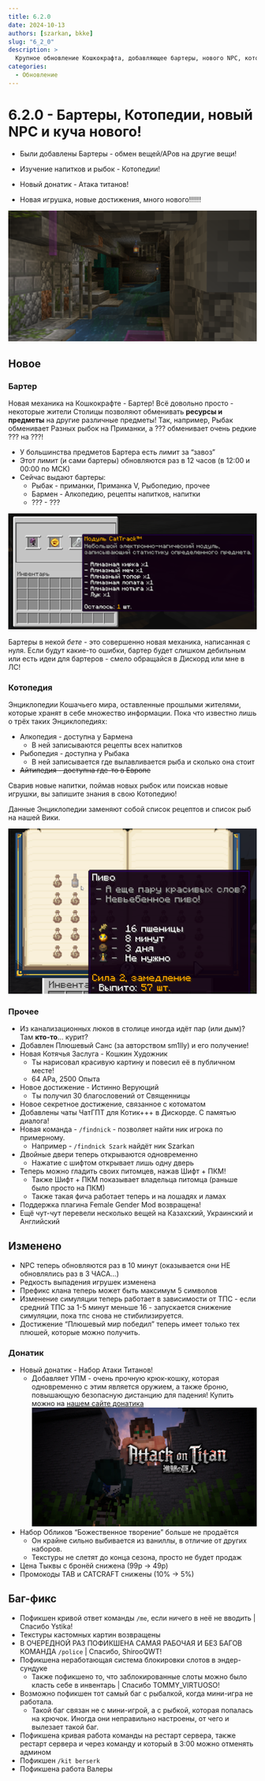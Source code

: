 ```yaml
---
title: 6.2.0
date: 2024-10-13
authors: [szarkan, bkke]
slug: "6_2_0"
description: >
  Крупное обновление Кошкокрафта, добавляющее бартеры, нового NPC, котопедии и много другого!
categories:
  - Обновление
---
```


# 6.2.0 - Бартеры, Котопедии, новый NPC и куча нового!

- Были добавлены Бартеры - обмен вещей/АРов на другие вещи!

- Изучение напитков и рыбок - Котопедии!

- Новый донатик - Атака титанов!

- Новая игрушка, новые достижения, много нового!!!!!!

![Скрин обновления 6.2.0](../../assets/updates/6_2_0/logo.png)

<!-- more -->

## Новое

### Бартер

Новая механика на Кошкокрафте - Бартер! Всё довольно просто - некоторые жители Столицы позволяют обменивать **ресурсы и предметы** на другие различные предметы! Так, например, Рыбак обменивает Разных рыбок на Приманки, а ??? обменивает очень редкие ??? на ???!

- У большинства предметов Бартера есть лимит за “завоз”
- Этот лимит (и сами бартеры) обновляются раз в 12 часов (в 12:00 и 00:00 по МСК)
- Сейчас выдают бартеры:
    - Рыбак - приманки, Приманка V, Рыбопедию, прочее
    - Бармен - Алкопедию, рецепты напитков, напитки
    - ??? - ???

![Пример бартеров](../../assets/updates/6_2_0/barter.png)

Бартеры в некой *бете* - это совершенно новая механика, написанная с нуля. Если будут какие-то ошибки, бартер будет слишком дебильным или есть идеи для бартеров - смело обращайся в Дискорд или мне в ЛС!

### Котопедия

Энциклопедии Кошачьего мира, оставленные прошлыми жителями, которые хранят в себе множество информации. Пока что известно лишь о трёх таких Энциклопедиях:

- Алкопедия - доступна у Бармена
    - В ней записываются рецепты всех напитков
- Рыбопедия - доступна у Рыбака
    - В ней записывается где вылавливается рыба и сколько она стоит
- ~~Айтипедия - доступна где-то в Европе~~

Сварив новые напитки, поймав новых рыбок или поискав новые игрушки, вы запишите знания в свою Котопедию!

Данные Энциклопедии заменяют собой список рецептов и список рыб на нашей Вики.

![Пример Котопедии](../../assets/updates/6_2_0/alkopedia.png)

### Прочее

- Из канализационных люков в столице иногда идёт пар (или дым)? Там **кто-то**… курит?
- Добавлен Плюшевый Санс (за авторством sm1lly) и его получение!
- Новая Котячья Заслуга - Кошкин Художник
    - Ты нарисовал красивую картину и повесил её в публичном месте!
    - 64 АРа, 2500 Опыта
- Новое достижение - Истинно Верующий
    - Ты получил 30 благословений от Священницы
- Новое секретное достижение, связанное с котоматом
- Добавлены чаты ЧатГПТ для Котик+++ в Дискорде. С памятью диалога!
- Новая команда - `/findnick` - позволяет найти ник игрока по примерному.
    - Например - `/findnick Szark` найдёт ник Szarkan
- Двойные двери теперь открываются одновременно
    - Нажатие с шифтом открывает лишь одну дверь
- Теперь можно гладить своих питомцев, нажав Шифт + ПКМ!
    - Также Шифт + ПКМ показывает владельца питомца (раньше было просто на ПКМ)
    - Также такая фича работает теперь и на лошадях и ламах
- Поддержка плагина Female Gender Mod возвращена!
- Ещё чут-чут перевели несколько вещей на Казахский, Украинский и Английский

## Изменено

- NPC теперь обновляются раз в 10 минут (оказывается они НЕ обновлялись раз в 3 ЧАСА…)
- Редкость выпадения игрушек изменена
- Префикс клана теперь может быть максимум 5 символов
- Изменение симуляции теперь работает в зависимости от ТПС - если средний ТПС за 1-5 минут меньше 16 - запускается снижение симуляции, пока тпс снова не стибилизируется.
- Достижение “Плюшевый мир победил” теперь имеет только тех плюшей, которые можно получить.

### Донатик

- Новый донатик - Набор Атаки Титанов!
    - Добавляет УПМ - очень прочную крюк-кошку, которая одновременно с этим является оружием, а также броню, повышающую безопасную дистанцию для падения! Купить можно на [нашем сайте донатика](https://donate.catcraftmc.ru)
    ![Плашка доната набора Атаки Титанов](../../assets/updates/6_2_0/aot.jpg)
- Набор Обликов “Божественное творение” больше не продаётся
    - Он крайне сильно выбивается из ваниллы, в отличие от других наборов.
    - Текстуры не слетят до конца сезона, просто не будет продаж
- Цена Тыквы с бронёй снижена (99р → 49р)
- Промокоды TAB и CATCRAFT снижены (10% → 5%)

## Баг-фикс

- Пофикшен кривой ответ команды `/me`, если ничего в неё не вводить | Спасибо Ystika!
- Текстуры кастомных картин возвращены
- В ОЧЕРЕДНОЙ РАЗ ПОФИКШЕНА САМАЯ РАБОЧАЯ И БЕЗ БАГОВ КОМАНДА `/police` | Спасибо, ShirooQWT!
- Пофикшена неработающая система блокировки слотов в эндер-сундуке
    - Также пофикшено то, что заблокированные слоты можно было класть себе в инвентарь | Спасибо TOMMY_VIRTUOSO!
- Возможно пофикшен тот самый баг с рыбалкой, когда мини-игра не работала.
    - Такой баг связан не с мини-игрой, а с рыбкой, которая попалась на крючок. Иногда они неправильно настроены, от чего и вылезает такой баг.
- Пофикшена кривая работа команды на рестарт сервера, также рестарт сервера и через команду и который в 3:00 можно отменять админом
- Пофикшен `/kit berserk`
- Пофикшена работа Валеры